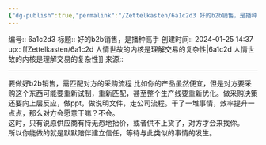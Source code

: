 ```yaml
---
{"dg-publish":true,"permalink":"/Zettelkasten/6a1c2d3 好的b2b销售，是播种高手/","dgPassFrontmatter":true}
---
```


编号:: 6a1c2d3
标题:: 好的b2b销售，是播种高手
创建时间:: 2024-01-25 14:37
up:: [[Zettelkasten/6a1c2d 人情世故的内核是理解交易的复杂性\|6a1c2d 人情世故的内核是理解交易的复杂性]]
来源:: 

---
要做好b2b销售，需匹配对方的采购流程
比如你的产品虽然便宜，但是对方要采购这个东西可能要重新试制，重新匹配，甚至整个生产线要重新优化。做采购决策还要向上层反应，做ppt，做说明文件，走公司流程。干了一堆事情，效率提升一点点，那么对方会愿意干嘛？不会。  
这时，只有说原供应商有恃无恐地抬价，或者供不上货了，对方才会来找你。  
所以你能做的就是默默陪伴建立信任，等待与此类似的事情的发生。